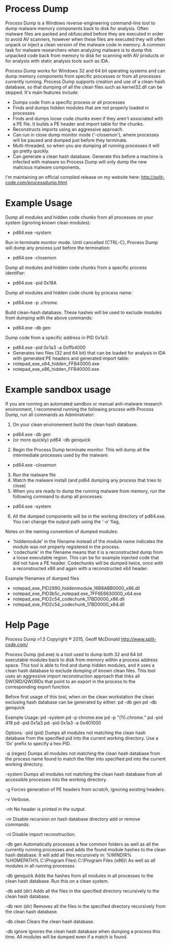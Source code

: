 # Process Dump
Process Dump is a Windows reverse-engineering command-line tool to dump malware memory components back to disk for analysis. Often malware files are packed and obfuscated before they are executed in order to avoid AV scanners, however when these files are executed they will often unpack or inject a clean version of the malware code in memory. A common task for malware researchers when analyzing malware is to dump this unpacked code back from memory to disk for scanning with AV products or for analysis with static analysis tools such as IDA.

Process Dump works for Windows 32 and 64 bit operating systems and can dump memory components from specific processes or from all processes currently running. Process Dump supports creation and use of a clean-hash database, so that dumping of all the clean files such as kernel32.dll can be skipped. It's main features include:
* Dumps code from a specific process or all processes
* Finds and dumps hidden modules that are not properly loaded in processes
* Finds and dumps loose code chunks even if they aren't associated with a PE file. It builds a PE header and import table for the chunks.
* Reconstructs imports using an aggressive approach.
* Can run in close dump monitor mode ('-closemon'), where processes will be paused and dumped just before they terminate.
* Multi-threaded, so when you are dumping all running processes it will go pretty quickly.
* Can generate a clean hash database. Generate this before a machine is infected with malware so Process Dump will only dump the new malicious malware components.

I'm maintaining an official compiled release on my website here:
  http://split-code.com/processdump.html

# Example Usage
Dump all modules and hidden code chunks from all processes on your system (ignoring known clean modules):
* pd64.exe -system

Run in terminate monitor mode. Until cancelled (CTRL-C), Process Dump will dump any process just before the termination:
* pd64.exe -closemon

Dump all modules and hidden code chunks from a specific process identifier:
* pd64.exe -pid 0x18A

Dump all modules and hidden code chunk by process name:
* pd64.exe -p .*chrome.*

Build clean-hash database. These hashes will be used to exclude modules from dumping with the above commands:
* pd64.exe -db gen

Dump code from a specific address in PID 0x1a3:
* pd64.exe -pid 0x1a3 -a 0xffb4000
 * Generates two files (32 and 64 bit) that can be loaded for analysis in IDA with generated PE headers and generated import table:
  * notepad_exe_x64_hidden_FFB40000.exe
  * notepad_exe_x86_hidden_FFB40000.exe


# Example sandbox usage
If you are running an automated sandbox or manual anti-malware research environment, I recommend running the following process with Process Dump, run all commands as Administrator:
1. On your clean environement build the clean hash database.
 * pd64.exe -db gen
 * (or more quickly) pd64 -db genquick
2. Begin the Process Dump terminate monitor. This will dump all the intermediate processes used by the malware:
 * pd64.exe -closemon
3. Run the malware file
4. Watch the malware install (and pd64 dumping any process that tries to close)
5. When you are ready to dump the running malware from memory, run the following command to dump all processes:
 * pd64.exe -system
6. All the dumped components will be in the working directory of pd64.exe. You can change the output path using the '-o' flag,


Notes on the naming convention of dumped modules:
* 'hiddemodule' in the filename instead of the module name indicates the module was not properly registered in the process.
* 'codechunk' in the filename means that it is a reconstructed dump from a loose executable region. This can be for example injected code that did not have a PE header. Codechunks will be dumped twice, once with a reconstructed x86 and again with a reconstructed x64 header.

Example filenames of dumped files
* notepad_exe_PID2990_hiddenmodule_16B8ABB0000_x86.dll
* notepad_exe_PID3b5c_notepad.exe_7FF6E6630000_x64.exe
* notepad_exe_PID2c54_codechunk_17BD0000_x86.dll
* notepad_exe_PID2c54_codechunk_17BD0000_x64.dll


# Help Page
Process Dump v1.5
  Copyright ® 2015, Geoff McDonald
  http://www.split-code.com/

Process Dump (pd.exe) is a tool used to dump both 32 and 64 bit executable modules
back to disk from memory within a process address space. This tool is able to find
and dump hidden modules, and it uses a clean hash database to exclude dumping of
known clean files. This tool uses an aggressive import reconstruction approach that
links all DWORD/QWORDs that point to an export in the process to the corresponding
export function.

Before first usage of this tool, when on the clean workstation the clean exclusing
hash database can be generated by either:
  pd -db gen
  pd -db genquick

Example Usage:
  pd -system
  pd -p chrome.exe
  pd -p "(?i).*chrome.*"
  pd -pid 419
  pd -pid 0x1a3
  pd -pid 0x1a3 -a 0x401000

Options:
  -pid (pid)  Dumps all modules not matching the clean hash database
      from the specified pid into the current working
      directory. Use a '0x' prefix to specify a hex PID.

  -p (regex)  Dumps all modules not matching the clean hash database
      from the process name found to match the filter into
      specified pid into the current working directory.

  -system   Dumps all modules not matching the clean hash database
      from all accessible processes into the working
      directory.

  -g    Forces generation of PE headers from scratch, ignoring existing headers.

  -v    Verbose.

  -nh   No header is printed in the output.

  -nr   Disable recursion on hash database directory add or
      remove commands.

  -ni   Disable import reconstruction.

  -db gen   Automatically processes a few common folders as well as
      all the currently running processes and adds the found
      module hashes to the clean hash database. It will add
      all files recursively in: 
        %WINDIR% 
        %HOMEPATH% 
        C:\Program Files\ 
        C:\Program Files (x86)\ 
      As well as all modules in all running processes 

  -db genquick  Adds the hashes from all modules in all processes to
      the clean hash database. Run this on a clean system.

  -db add (dir) Adds all the files in the specified directory
      recursively to the clean hash database. 

  -db rem (dir) Removes all the files in the specified directory
      recursively from the clean hash database. 

  -db clean Clears the clean hash database.

  -db ignore  Ignores the clean hash database when dumping a process
      this time.  All modules will be dumped even if a match
      is found.

